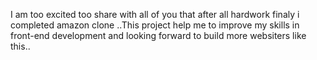 I am too excited too share with all of you that after all hardwork finaly i completed amazon clone ..This project help me to improve my skills in front-end development and looking forward to build more websiters like this..
